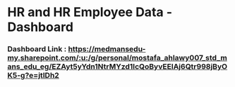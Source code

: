 
# HR and HR Employee Data -Dashboard

### Dashboard Link : https://medmansedu-my.sharepoint.com/:u:/g/personal/mostafa_ahlawy007_std_mans_edu_eg/EZAyt5yYdn1NtrMYzd1IcQoByvEElAj6Qtr998jByOK5-g?e=jtlDh2

